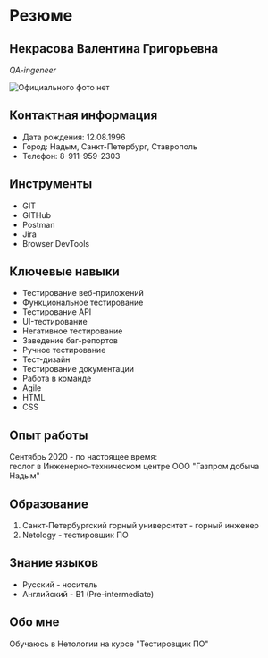 # Резюме    

## Некрасова Валентина Григорьевна  
*QA-ingeneer*   

<image src="images\Photo.jpg" alt="Официального фото нет">    

## Контактная информация        

* Дата рождения: 12.08.1996  
* Город: Надым, Санкт-Петербург, Ставрополь  
* Телефон: 8-911-959-2303      

## Инструменты    

* GIT      
* GITHub        
* Postman      
* Jira    
* Browser DevTools    

## Ключевые навыки    

* Тестирование веб-приложений      
* Функциональное тестирование      
* Тестирование API    
* UI-тестирование      
* Негативное тестирование      
* Заведение баг-репортов        
* Ручное тестирование      
* Тест-дизайн      
* Тестирование документации  
* Работа в команде    
* Agile  
* HTML    
* CSS      

## Опыт работы    

Сентябрь 2020 - по настоящее время:  
геолог в Инженерно-техническом центре ООО "Газпром добыча Надым"         

## Образование    

1. Санкт-Петербургский горный университет - горный инженер    
2. Netology - тестировщик ПО        

## Знание языков        

* Русский - носитель        
* Английский - B1 (Pre-intermediate)        

## Обо мне    

Обучаюсь в Нетологии на курсе "Тестировщик ПО"    

